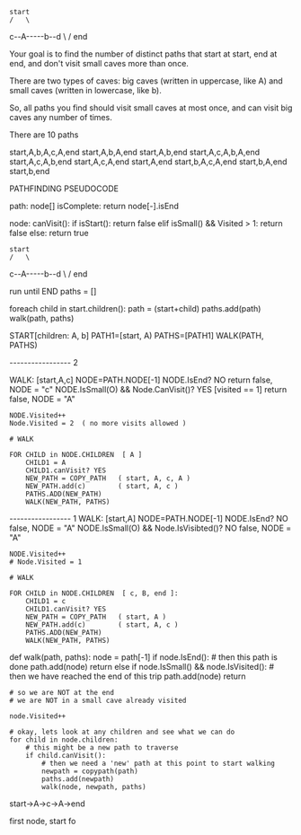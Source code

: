     start
    /   \
c--A-----b--d
    \   /
    end

Your goal is to find the number of distinct paths that start at start, end at end, and don't visit small caves more than once. 

There are two types of caves: big caves (written in uppercase, like A) and small caves (written in lowercase, like b). 

So, all paths you find should visit small caves at most once, and can visit big caves any number of times.

There are 10 paths

start,A,b,A,c,A,end
start,A,b,A,end
start,A,b,end
start,A,c,A,b,A,end
start,A,c,A,b,end
start,A,c,A,end
start,A,end
start,b,A,c,A,end
start,b,A,end
start,b,end

PATHFINDING PSEUDOCODE

path:
    node[]
    isComplete:
        return node[-].isEnd

node:
    canVisit():
        if isStart():
            return false
        elif isSmall() && Visited > 1:
            return false 
        else:
            return true



    start
    /   \
c--A-----b--d
    \   /
    end


run until END
paths = []

foreach child in start.children():
    path = (start+child)
    paths.add(path)
    walk(path, paths)

START[children: A, b]
PATH1=[start, A)
PATHS=[PATH1]
WALK(PATH, PATHS)


----------------- 2

WALK:    [start,A,c]
    NODE=PATH.NODE[-1]
    NODE.IsEnd?  NO
        return false, NODE = "c"
    NODE.IsSmall(O) && Node.CanVisit()? YES [visited == 1]
        return false, NODE = "A"

    NODE.Visited++
    Node.Visited = 2  ( no more visits allowed )

    # WALK

    FOR CHILD in NODE.CHILDREN  [ A ]
        CHILD1 = A
        CHILD1.canVisit? YES
        NEW_PATH = COPY_PATH   ( start, A, c, A )
        NEW_PATH.add(c)        ( start, A, c )
        PATHS.ADD(NEW_PATH)
        WALK(NEW_PATH, PATHS)


----------------- 1
WALK:    [start,A]
    NODE=PATH.NODE[-1]
    NODE.IsEnd?  NO
        false, NODE = "A"
    NODE.IsSmall(O) && Node.IsVisibted()? NO
        false, NODE = "A"

    NODE.Visited++
    # Node.Visited = 1

    # WALK

    FOR CHILD in NODE.CHILDREN  [ c, B, end ]:
        CHILD1 = c
        CHILD1.canVisit? YES
        NEW_PATH = COPY_PATH   ( start, A )
        NEW_PATH.add(c)        ( start, A, c )
        PATHS.ADD(NEW_PATH)
        WALK(NEW_PATH, PATHS)

       

def walk(path, paths):
    node = path[-1]
    if node.IsEnd():
        # then this path is done
        path.add(node)
        return
    else if node.IsSmall() && node.IsVisited():
        # then we have reached the end of this trip
        path.add(node)
        return

    # so we are NOT at the end
    # we are NOT in a small cave already visited

    node.Visited++

    # okay, lets look at any children and see what we can do
    for child in node.children:
        # this might be a new path to traverse
        if child.canVisit():
            # then we need a 'new' path at this point to start walking
            newpath = copypath(path)
            paths.add(newpath)
            walk(node, newpath, paths)
        

start->A->c->A->end


first node, start 
fo
